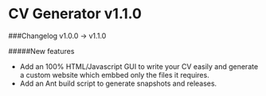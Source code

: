 CV Generator v1.1.0
===================

###Changelog v1.0.0 -> v1.1.0

#####New features

* Add an 100% HTML/Javascript GUI to write your CV easily and generate a custom website which embbed only the files it requires.
* Add an Ant build script to generate snapshots and releases.